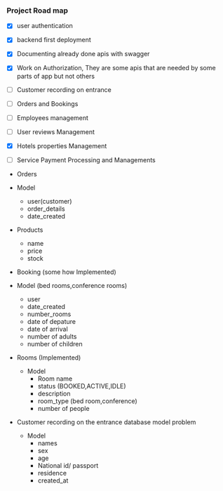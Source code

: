 ### Project Road map

- [x] user authentication
- [x] backend first deployment
- [x] Documenting already done apis with swagger
- [x] Work on Authorization, They are some apis that are needed by some parts of app but not others
- [ ] Customer recording on entrance
- [ ] Orders and Bookings
- [ ] Employees management
- [ ] User reviews Management
- [x] Hotels properties Management
- [ ] Service Payment Processing and Managements


- Orders
 - Model
   - user(customer)
   - order_details
   - date_created

  - Products
    - name
    - price
    - stock

- Booking (some how Implemented)
 - Model (bed rooms,conference rooms)
   - user
   - date_created
   - number_rooms
   - date of depature
   - date of arrival
   - number of adults
   - number of children


 - Rooms (Implemented)
   - Model
      - Room name
      - status (BOOKED,ACTIVE,IDLE)
      - description
      - room_type (bed room,conference)
      - number of people


- Customer recording on the entrance database model problem
   - Model
      - names
      - sex
      - age
      - National id/ passport
      - residence
      - created_at

